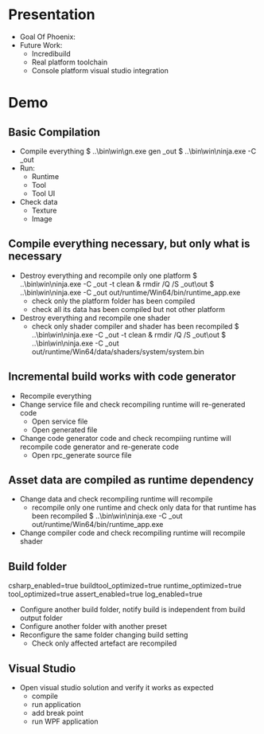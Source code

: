 # Presentation

- Goal Of Phoenix:
- Future Work: 
  - Incredibuild
  - Real platform toolchain
  - Console platform visual studio integration

# Demo

## Basic Compilation
- Compile everything
  $ ..\bin\win\gn.exe gen _out
  $ ..\bin\win\ninja.exe -C _out
- Run:
  - Runtime
  - Tool
  - Tool UI
- Check data
  - Texture
  - Image

## Compile everything necessary, but only what is necessary

- Destroy everything and recompile only one platform
  $ ..\bin\win\ninja.exe -C _out -t clean & rmdir /Q /S _out\out
  $ ..\bin\win\ninja.exe -C _out out/runtime/Win64/bin/runtime_app.exe
    - check only the platform folder has been compiled
    - check all its data has been compiled but not other platform
- Destroy everything and recompile one shader
    - check only shader compiler and shader has been recompiled
  $ ..\bin\win\ninja.exe -C _out -t clean & rmdir /Q /S _out\out
  $ ..\bin\win\ninja.exe -C _out out/runtime/Win64/data/shaders/system/system.bin

## Incremental build works with code generator

- Recompile everything
- Change service file and check recompiling runtime will re-generated code
  * Open service file
  * Open generated file
- Change code generator code and check recompiing runtime will recompile code generator and re-generate code
  * Open rpc_generate source file

## Asset data are compiled as runtime dependency


- Change data and check recompiling runtime will recompile
    - recompile only one runtime and check only data for that runtime has been recompiled
    $ ..\bin\win\ninja.exe -C _out out/runtime/Win64/bin/runtime_app.exe
- Change compiler code and check recompiling runtime will recompile shader

## Build folder

csharp_enabled=true
buildtool_optimized=true
runtime_optimized=true
tool_optimized=true
assert_enabled=true
log_enabled=true

- Configure another build folder, notify build is independent from build output folder
- Configure another folder with another preset
- Reconfigure the same folder changing build setting
  - Check only affected artefact are recompiled

## Visual Studio

- Open visual studio solution and verify it works as expected
  - compile
  - run application
  - add break point
  - run WPF application